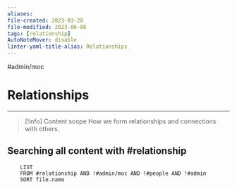 ```yaml
---
aliases: 
file-created: 2023-03-28
file-modified: 2023-06-08
tags: [relationship]
AutoNoteMover: disable
linter-yaml-title-alias: Relationships
---
```


#admin/moc

# Relationships

---

> [!info] Content scope
> How we form relationships and connections with others.

## Searching all content with #relationship
```dataview
	LIST
	FROM #relationship AND !#admin/moc AND !#people AND !#admin
	SORT file.name
```
